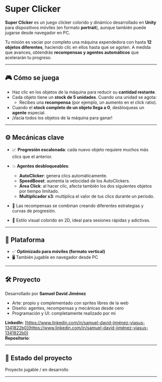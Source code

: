 # Super Clicker

**Super Clicker** es un juego clicker colorido y dinámico desarrollado en **Unity** para dispositivos móviles (en formato **portrait**), aunque también puede jugarse desde navegador en PC.

Tu misión es vaciar por completo una máquina expendedora con hasta **12 objetos diferentes**, haciendo clic en ellos hasta que se agoten. A medida que avances, obtendrás **recompensas y agentes automáticos** que acelerarán tu progreso.

---

## 🎮 Cómo se juega

- Haz clic en los objetos de la máquina para reducir su **cantidad restante**.
- Cada objeto tiene un **stock de 5 unidades**. Cuando una unidad se agota:
  - Recibes una **recompensa** (por ejemplo, un aumento en el click ratio).
- Cuando el **stock completo de un objeto llega a 0**, desbloqueas un **agente** especial.
- ¡Vacía todos los objetos de la máquina para ganar!

---

## ⚙️ Mecánicas clave

- 📈 **Progresión escalonada**: cada nuevo objeto requiere muchos más clics que el anterior.
- 💥 **Agentes desbloqueables**:
  - **AutoClicker**: genera clics automáticamente.
  - **SpeedBoost**: aumenta la velocidad de los AutoClickers.
  - **Área Click**: al hacer clic, afecta también los dos siguientes objetos por tiempo limitado.
  - **Multiplicador x3**: multiplica el valor de tus clics durante un periodo.

- 🔁 Las recompensas se combinan creando diferentes estrategias y curvas de progresión.
- 🎨 Estilo visual colorido en 2D, ideal para sesiones rápidas y adictivas.

---

## 📱 Plataforma

- ✅ **Optimizado para móviles (formato vertical)**
- 🖥️ También jugable en navegador desde PC

---

## 🛠️ Proyecto

Desarrollado por **Samuel David Jiménez**  
- Arte: propio y complementado con sprites libres de la web  
- Diseño: agentes, recompensas y mecánicas desde cero  
- Programación y UI: completamente realizado por mí

**LinkedIn**: [https://www.linkedin.com/in/samuel-david-jiménez-viasus-1341822b0](https://www.linkedin.com/in/samuel-david-jiménez-viasus-1341822b0)  
**Repositorio**: 

---

## 🚀 Estado del proyecto

Proyecto jugable / en desarrollo  

---

